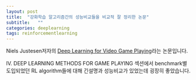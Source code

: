 ```yaml
---
layout: post
title:  "강화학습 알고리즘간의 성능비교들을 비교적 잘 정리한 논문"
subtitle:   ""
categories: deeplearning
tags: reinforcementlearning
---
```


Niels Justesen저자의 [Deep Learning for Video Game Playing](https://ieeexplore.ieee.org/document/8632747)라는 논문입니다. 

IV. DEEP LEARNING METHODS FOR GAME PLAYING 섹션에서 benchmark별 도입되었던 RL algorithm들에 대해 긴설명과 성능비교가 있었는데 굉장히 좋았습니다.

